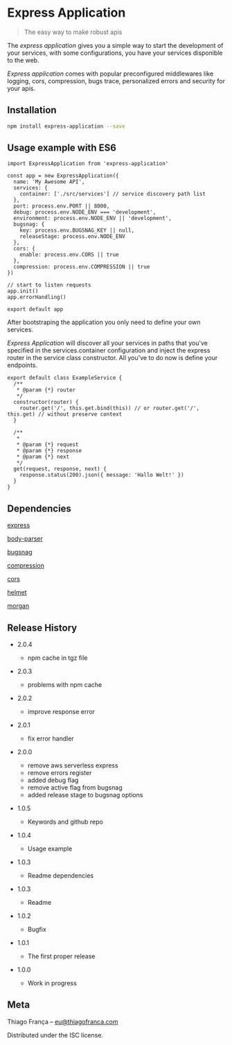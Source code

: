# Express Application
> The easy way to make robust apis

The *express application* gives you a simple way to start the development of your services,
with some configurations, you have your services disponible to the web.

*Express application* comes with popular preconfigured middlewares like logging, cors,
compression, bugs trace, personalized errors and security for your apis.

## Installation

```sh
npm install express-application --save
```

## Usage example with ES6

```
import ExpressApplication from 'express-application'

const app = new ExpressApplication({
  name: 'My Awesome API',
  services: {
    container: ['./src/services'] // service discovery path list
  },
  port: process.env.PORT || 8000,
  debug: process.env.NODE_ENV === 'development',
  environment: process.env.NODE_ENV || 'development',
  bugsnag: {
    key: process.env.BUGSNAG_KEY || null,
	releaseStage: process.env.NODE_ENV
  },
  cors: {
    enable: process.env.CORS || true
  },
  compression: process.env.COMPRESSION || true
})

// start to listen requests
app.init()
app.errorHandling()

export default app
```

After bootstraping the application you only need to define your own services.

*Express Application* will discover all your services in paths that you've specified in the services.container
configuration and inject the express router in the service class constructor. All you've to do now is define your endpoints.

```
export default class ExampleService {
  /**
   * @param {*} router
   */
  constructor(router) {
    router.get('/', this.get.bind(this)) // or router.get('/', this.get) // without preserve context
  }

  /**
   *
   * @param {*} request
   * @param {*} response
   * @param {*} next
   */
  get(request, response, next) {
    response.status(200).json({ message: 'Hallo Welt!' })
  }
}
```

## Dependencies

[express](https://www.npmjs.com/package/express)

[body-parser](https://www.npmjs.com/package/body-parser)

[bugsnag](https://www.npmjs.com/package/bugsnag)

[compression](https://www.npmjs.com/package/compression)

[cors](https://www.npmjs.com/package/cors)

[helmet](https://www.npmjs.com/package/helmet)

[morgan](https://www.npmjs.com/package/morgan)

## Release History

* 2.0.4
  * npm cache in tgz file

* 2.0.3
  * problems with npm cache

* 2.0.2
  * improve response error

* 2.0.1
  * fix error handler

* 2.0.0
    * remove aws serverless express
    * remove errors register
    * added debug flag
    * remove active flag from bugsnag
    * added release stage to bugsnag options

* 1.0.5
	* Keywords and github repo
* 1.0.4
	* Usage example
* 1.0.3
	* Readme dependencies
* 1.0.3
	* Readme
* 1.0.2
    * Bugfix
* 1.0.1
    * The first proper release
* 1.0.0
    * Work in progress

## Meta

Thiago França – eu@thiagofranca.com

Distributed under the ISC license.
